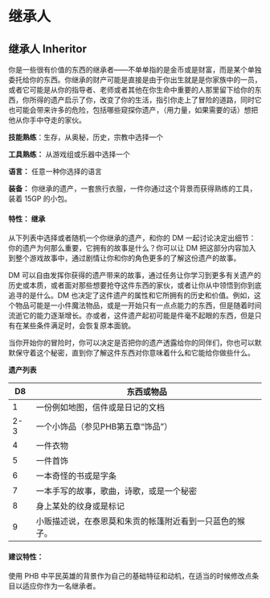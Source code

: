 # 继承人

## **继承人 Inheritor**

你是一些很有价值的东西的继承者——不单单指的是金币或是财富，而是某个单独委托给你的东西。你继承的财产可能是直接是由于你出生就是是你家族中的一员，或者它可能是从你的指导者、老师或者其他在你生命中重要的人那里留下给你的东西，你所得的遗产启示了你，改变了你的生活，指引你走上了冒险的道路，同时它也可能会带来许多的危险，包括哪些窥探你遗产，（用力量，如果需要的话）想把他从你手中夺走的家伙。

**技能熟练**：生存，从奥秘，历史，宗教中选择一个

**工具熟练：** 从游戏组或乐器中选择一个

**语言：** 任意一种你选择的语言

**装备：** 你继承的遗产，一套旅行衣服，一件你通过这个背景而获得熟练的工具，装着 15GP 的小包。

#### **特性：** 继承

从下列表中选择或者随机一个你继承的遗产，和你的 DM 一起讨论决定出细节：你的遗产为何那么重要，它拥有的故事是什么？你可以让 DM 把这部分内容加入到整个游戏故事中，通过剧情让你和你的角色更多的了解这份遗产的故事。

DM 可以自由发挥你获得的遗产带来的故事，通过任务让你学习到更多有关遗产的历史或本质，或者面对那些想要抢夺这件东西的家伙，或者让你从中领悟到你到底追寻的是什么。DM 也决定了这件遗产的属性和它所拥有的历史和价值。例如，这个物品可能是一小件魔法物品，或是一开始只有一点点能力的东西，但是随着时间流逝它的能力逐渐增长。亦或者，这件遗产起初可能是件毫不起眼的东西，但是只有在某些条件满足时，会恢复原本面貌。

当你开始你的冒险时，你可以决定是否把你的遗产透露给你的同伴们，你也可以默默保守着这个秘密，直到你了解这件东西对你意味着什么和它能给你做些什么。

**遗产列表**

| D8   | 东西或物品                                               |
| ---- | -------------------------------------------------------- |
| 1    | 一份例如地图，信件或是日记的文档                         |
| 2-3  | 一个小饰品（参见PHB第五章“饰品”）                        |
| 4    | 一件衣物                                                 |
| 5    | 一件首饰                                                 |
| 6    | 一本奇怪的书或是字条                                     |
| 7    | 一本手写的故事，歌曲，诗歌，或是一个秘密                 |
| 8    | 身上某处的纹身或是标记                                   |
| 9    | 小贩描述说，在泰恩莫和朱贡的帐篷附近看到一只蓝色的猴子。 |

#### 建议特性：

使用 PHB 中平民英雄的背景作为自己的基础特征和动机，在适当的时候修改点条目以适应你作为一名继承者。
